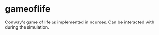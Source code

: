 # gameoflife
Conway's game of life as implemented in ncurses. Can be interacted with during
the simulation.
